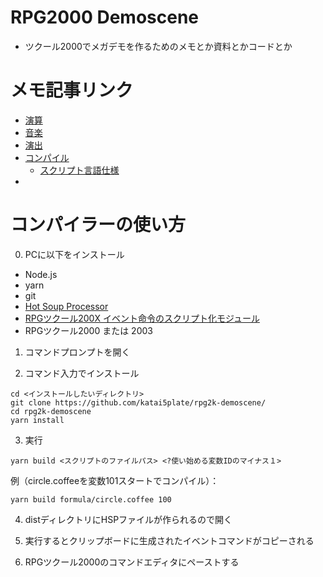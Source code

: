 # RPG2000 Demoscene
- ツクール2000でメガデモを作るためのメモとか資料とかコードとか

# メモ記事リンク
- [演算](math.md)
- [音楽](midi.md)
- [演出](effect.md)
- [コンパイル](conv.md)
  - [スクリプト言語仕様](script.md)
- []()

# コンパイラーの使い方
0. PCに以下をインストール
- Node.js
- yarn
- git
- [Hot Soup Processor](http://hsp.tv/idman/download.html)
- [RPGツクール200X イベント命令のスクリプト化モジュール](http://www.geocities.jp/orreiclan/content/work/work.html?file=rpgfunc_1_02&type=hsp)
- RPGツクール2000 または 2003

1. コマンドプロンプトを開く

2. コマンド入力でインストール
```shell
cd <インストールしたいディレクトリ>
git clone https://github.com/katai5plate/rpg2k-demoscene/
cd rpg2k-demoscene
yarn install
```

3. 実行
```
yarn build <スクリプトのファイルパス> <?使い始める変数IDのマイナス１>
```
例（circle.coffeeを変数101スタートでコンパイル）：
```
yarn build formula/circle.coffee 100
```

4. distディレクトリにHSPファイルが作られるので開く

5. 実行するとクリップボードに生成されたイベントコマンドがコピーされる

6. RPGツクール2000のコマンドエディタにペーストする
